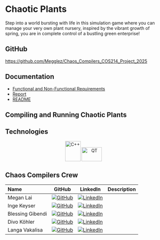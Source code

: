 # Chaotic Plants
<p>Step into a world bursting with life in this simulation game where you can manage your very own plant nursery, inspired by the vibrant growth of spring, you are in complete control of a bustling green enterprise!</p>

## GitHub

https://github.com/Megglez/Chaos_Compilers_COS214_Project_2025

## Documentation

* [Functional and Non-Functional Requirements](https://github.com/Megglez/Chaos_Compilers_COS214_Project_2025/blob/Documentation/Functional%26NonFunctionalRequirements.md)
* [Report](https://github.com/Megglez/Chaos_Compilers_COS214_Project_2025/blob/Documentation/Report.md)
* [README](https://github.com/Megglez/Chaos_Compilers_COS214_Project_2025/blob/main/README.md)

## Compiling and Running Chaotic Plants


## Technologies

<p align="center">
 <img width="50" height="65" alt="C++" src="https://github.com/user-attachments/assets/d10c8289-d73d-4c46-9d0d-7c12a9a70bcd" />
 <img width="65" height="45" alt="QT" src ="https://github.com/user-attachments/assets/945aba5e-c0fe-437b-ade5-6417aa04ba18" />
</p>


## Chaos Compilers Crew

| Name | GitHub | LinkedIn | Description |
|:------|:-----:|:-----:|:------|
| Megan Lai | [![GitHub](https://github.com/user-attachments/assets/050f18aa-f67f-4341-aa21-d31e286f71e6)](https://github.com/Megglez)| [![LinkedIn](https://github.com/user-attachments/assets/efe5faca-b4f1-4708-9e15-d1999d78c77c)](https://www.linkedin.com/in/megan-lai-720685368/) | |
| Inge Keyser | [![GitHub](https://github.com/user-attachments/assets/050f18aa-f67f-4341-aa21-d31e286f71e6)]() | [![LinkedIn](https://github.com/user-attachments/assets/efe5faca-b4f1-4708-9e15-d1999d78c77c)](www.linkedin.com/in/inge-keyser) | |
| Blessing Gibendi | [![GitHub](https://github.com/user-attachments/assets/050f18aa-f67f-4341-aa21-d31e286f71e6)]() | [![LinkedIn](https://github.com/user-attachments/assets/efe5faca-b4f1-4708-9e15-d1999d78c77c)]() | |
| Divo Köhler | [![GitHub](https://github.com/user-attachments/assets/050f18aa-f67f-4341-aa21-d31e286f71e6)]() | [![LinkedIn](https://github.com/user-attachments/assets/efe5faca-b4f1-4708-9e15-d1999d78c77c)]() | |
| Langa Vakalisa | [![GitHub](https://github.com/user-attachments/assets/050f18aa-f67f-4341-aa21-d31e286f71e6)]()| [![LinkedIn](https://github.com/user-attachments/assets/efe5faca-b4f1-4708-9e15-d1999d78c77c)]() | | 


